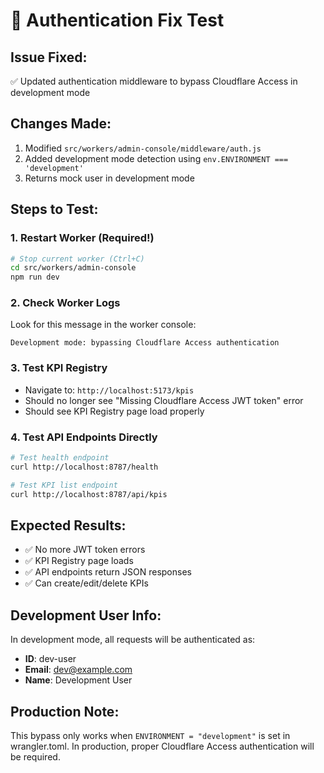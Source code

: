 # 🔐 Authentication Fix Test

## Issue Fixed:
✅ Updated authentication middleware to bypass Cloudflare Access in development mode

## Changes Made:
1. Modified `src/workers/admin-console/middleware/auth.js`
2. Added development mode detection using `env.ENVIRONMENT === 'development'`
3. Returns mock user in development mode

## Steps to Test:

### 1. Restart Worker (Required!)
```bash
# Stop current worker (Ctrl+C)
cd src/workers/admin-console
npm run dev
```

### 2. Check Worker Logs
Look for this message in the worker console:
```
Development mode: bypassing Cloudflare Access authentication
```

### 3. Test KPI Registry
- Navigate to: `http://localhost:5173/kpis`
- Should no longer see "Missing Cloudflare Access JWT token" error
- Should see KPI Registry page load properly

### 4. Test API Endpoints Directly
```bash
# Test health endpoint
curl http://localhost:8787/health

# Test KPI list endpoint  
curl http://localhost:8787/api/kpis
```

## Expected Results:
- ✅ No more JWT token errors
- ✅ KPI Registry page loads
- ✅ API endpoints return JSON responses
- ✅ Can create/edit/delete KPIs

## Development User Info:
In development mode, all requests will be authenticated as:
- **ID**: dev-user
- **Email**: dev@example.com  
- **Name**: Development User

## Production Note:
This bypass only works when `ENVIRONMENT = "development"` is set in wrangler.toml. In production, proper Cloudflare Access authentication will be required.
